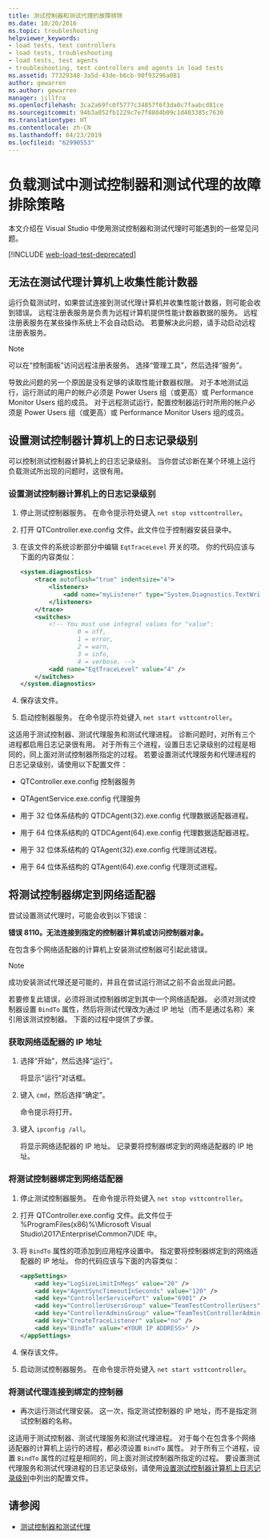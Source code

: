 ```yaml
---
title: 测试控制器和测试代理的故障排除
ms.date: 10/20/2016
ms.topic: troubleshooting
helpviewer_keywords:
- load tests, test controllers
- load tests, troubleshooting
- load tests, test agents
- troubleshooting, test controllers and agents in load tests
ms.assetid: 77329348-3a5d-43de-b6cb-90f93296a081
author: gewarren
ms.author: gewarren
manager: jillfra
ms.openlocfilehash: 3ca2a69fc0f5777c34857f6f3da0c7faabcd81ce
ms.sourcegitcommit: 94b3a052fb1229c7e7f8804b09c1d403385c7630
ms.translationtype: HT
ms.contentlocale: zh-CN
ms.lasthandoff: 04/23/2019
ms.locfileid: "62990553"
---
```

# <a name="strategies-for-troubleshooting-test-controllers-and-test-agents-in-load-tests"></a>负载测试中测试控制器和测试代理的故障排除策略

本文介绍在 Visual Studio 中使用测试控制器和测试代理时可能遇到的一些常见问题。

[!INCLUDE [web-load-test-deprecated](includes/web-load-test-deprecated.md)]

## <a name="unable-to-collect-performance-counters-on-test-agent-computer"></a>无法在测试代理计算机上收集性能计数器

运行负载测试时，如果尝试连接到测试代理计算机并收集性能计数器，则可能会收到错误。 远程注册表服务是负责为远程计算机提供性能计数器数据的服务。 远程注册表服务在某些操作系统上不会自动启动。 若要解决此问题，请手动启动远程注册表服务。

> [!NOTE]
> 可以在“控制面板”访问远程注册表服务。 选择“管理工具”，然后选择“服务”。

导致此问题的另一个原因是没有足够的读取性能计数器权限。 对于本地测试运行，运行测试的用户的帐户必须是 Power Users 组（或更高）或 Performance Monitor Users 组的成员。 对于远程测试运行，配置控制器运行时所用的帐户必须是 Power Users 组（或更高）或 Performance Monitor Users 组的成员。

## <a name="set-the-logging-level-on-a-test-controller-computer"></a>设置测试控制器计算机上的日志记录级别

可以控制测试控制器计算机上的日志记录级别。 当你尝试诊断在某个环境上运行负载测试所出现的问题时，这很有用。

### <a name="to-set-the-logging-level-on-a-test-controller-computer"></a>设置测试控制器计算机上的日志记录级别

1. 停止测试控制器服务。 在命令提示符处键入 `net stop vsttcontroller`。

2. 打开 QTController.exe.config 文件。此文件位于控制器安装目录中。

3. 在该文件的系统诊断部分中编辑 `EqtTraceLevel` 开关的项。 你的代码应该与下面的内容类似：

    ```xml
    <system.diagnostics>
        <trace autoflush="true" indentsize="4">
            <listeners>
                <add name="myListener" type="System.Diagnostics.TextWriterTraceListener" initializeData="d:\VSTestHost.log" />
            </listeners>
        </trace>
        <switches>
            <!-- You must use integral values for "value":
                    0 = off,
                    1 = error,
                    2 = warn,
                    3 = info,
                    4 = verbose. -->
            <add name="EqtTraceLevel" value="4" />
        </switches>
    </system.diagnostics>
    ```

4. 保存该文件。

5. 启动控制器服务。 在命令提示符处键入 `net start vsttcontroller`。

这适用于测试控制器、测试代理服务和测试代理进程。 诊断问题时，对所有三个进程都启用日志记录很有用。 对于所有三个进程，设置日志记录级别的过程是相同的，同上面对测试控制器所指定的过程。 若要设置测试代理服务和代理进程的日志记录级别，请使用以下配置文件：

- QTController.exe.config 控制器服务

- QTAgentService.exe.config 代理服务

- 用于 32 位体系结构的 QTDCAgent(32).exe.config 代理数据适配器进程。

- 用于 64 位体系结构的 QTDCAgent(64).exe.config 代理数据适配器进程。

- 用于 32 位体系结构的 QTAgent(32).exe.config 代理测试进程。

- 用于 64 位体系结构的 QTAgent(64).exe.config 代理测试进程。

## <a name="bind-a-test-controller-to-a-network-adapter"></a>将测试控制器绑定到网络适配器

尝试设置测试代理时，可能会收到以下错误：

**错误 8110。无法连接到指定的控制器计算机或访问控制器对象。**

在包含多个网络适配器的计算机上安装测试控制器可引起此错误。

> [!NOTE]
> 成功安装测试代理还是可能的，并且在尝试运行测试之前不会出现此问题。

若要修复此错误，必须将测试控制器绑定到其中一个网络适配器。 必须对测试控制器设置 `BindTo` 属性，然后将测试代理改为通过 IP 地址（而不是通过名称）来引用该测试控制器。 下面的过程中提供了步骤。

### <a name="to-obtain-the-ip-address-of-the-network-adapter"></a>获取网络适配器的 IP 地址

1. 选择“开始”，然后选择“运行”。

     将显示“运行”对话框。

2. 键入 `cmd`，然后选择“确定”。

     命令提示将打开。

3. 键入 `ipconfig /all`。

     将显示网络适配器的 IP 地址。 记录要将控制器绑定到的网络适配器的 IP 地址。

### <a name="to-bind-a-test-controller-to-a-network-adapter"></a>将测试控制器绑定到网络适配器

1. 停止测试控制器服务。 在命令提示符处键入 `net stop vsttcontroller`。

2. 打开 QTController.exe.config 文件。此文件位于 %ProgramFiles(x86)%\Microsoft Visual Studio\2017\Enterprise\Common7\IDE 中。

3. 将 `BindTo` 属性的项添加到应用程序设置中。 指定要将控制器绑定到的网络适配器的 IP 地址。 你的代码应该与下面的内容类似：

    ```xml
    <appSettings>
        <add key="LogSizeLimitInMegs" value="20" />
        <add key="AgentSyncTimeoutInSeconds" value="120" />
        <add key="ControllerServicePort" value="6901" />
        <add key="ControllerUsersGroup" value="TeamTestControllerUsers" />
        <add key="ControllerAdminsGroup" value="TeamTestControllerAdmins" />
        <add key="CreateTraceListener" value="no" />
        <add key="BindTo" value="<YOUR IP ADDRESS>" />
    </appSettings>
    ```

4. 保存该文件。

5. 启动测试控制器服务。 在命令提示符处键入 `net start vsttcontroller`。

### <a name="to-connect-a-test-agent-to-a-bound-controller"></a>将测试代理连接到绑定的控制器

- 再次运行测试代理安装。 这一次，指定测试控制器的 IP 地址，而不是指定测试控制器的名称。

这适用于测试控制器、测试代理服务和测试代理进程。 对于每个在包含多个网络适配器的计算机上运行的进程，都必须设置 `BindTo` 属性。 对于所有三个进程，设置 `BindTo` 属性的过程是相同的，同上面对测试控制器所指定的过程。 要设置测试代理服务和测试代理进程的日志记录级别，请使用[设置测试控制器计算机上日志记录级别](#set-the-logging-level-on-a-test-controller-computer)中列出的配置文件。

## <a name="see-also"></a>请参阅

- [测试控制器和测试代理](../test/configure-test-agents-and-controllers-for-load-tests.md)
